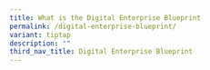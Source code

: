 ```yaml
---
title: What is the Digital Enterprise Blueprint
permalink: /digital-enterprise-blueprint/
variant: tiptap
description: ""
third_nav_title: Digital Enterprise Blueprint
---
```

<p></p>
